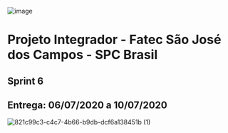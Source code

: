 ![image](https://user-images.githubusercontent.com/57918707/81295850-6e8c7d00-9047-11ea-98ea-f68549174851.png)


# Projeto Integrador - Fatec São José dos Campos - SPC Brasil

## Sprint 6 

## Entrega: 06/07/2020 a 10/07/2020

![821c99c3-c4c7-4b66-b9db-dcf6a138451b (1)](https://user-images.githubusercontent.com/56441371/82107796-b45cdb80-9700-11ea-8c85-b2ef25ac2938.jpeg)

